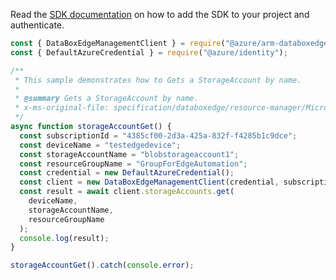 Read the [SDK documentation](https://github.com/Azure/azure-sdk-for-js/blob/%40azure%2Farm-databoxedge_2.0.1/sdk/databoxedge/arm-databoxedge/README.md) on how to add the SDK to your project and authenticate.

```javascript
const { DataBoxEdgeManagementClient } = require("@azure/arm-databoxedge");
const { DefaultAzureCredential } = require("@azure/identity");

/**
 * This sample demonstrates how to Gets a StorageAccount by name.
 *
 * @summary Gets a StorageAccount by name.
 * x-ms-original-file: specification/databoxedge/resource-manager/Microsoft.DataBoxEdge/stable/2021-06-01/examples/StorageAccountGet.json
 */
async function storageAccountGet() {
  const subscriptionId = "4385cf00-2d3a-425a-832f-f4285b1c9dce";
  const deviceName = "testedgedevice";
  const storageAccountName = "blobstorageaccount1";
  const resourceGroupName = "GroupForEdgeAutomation";
  const credential = new DefaultAzureCredential();
  const client = new DataBoxEdgeManagementClient(credential, subscriptionId);
  const result = await client.storageAccounts.get(
    deviceName,
    storageAccountName,
    resourceGroupName
  );
  console.log(result);
}

storageAccountGet().catch(console.error);
```
